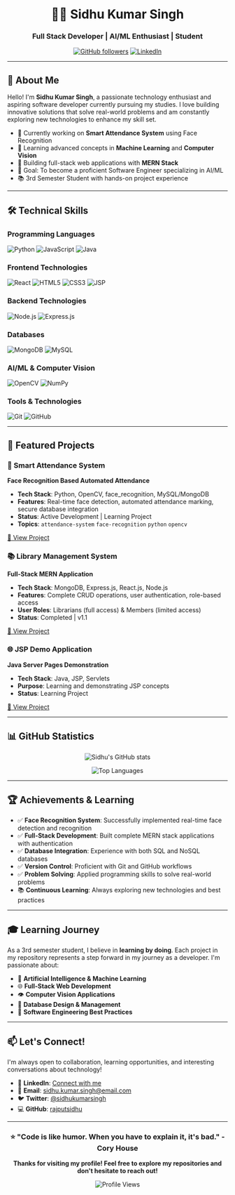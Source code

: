 <div align="center">
  
# 👨‍💻 Sidhu Kumar Singh
### Full Stack Developer | AI/ML Enthusiast | Student

[![GitHub followers](https://img.shields.io/github/followers/rajputsidhu?label=Follow&style=social)](https://github.com/rajputsidhu)
[![LinkedIn](https://img.shields.io/badge/LinkedIn-Connect-blue?style=social&logo=linkedin)](https://linkedin.com/in/sidhu-kumar-singh)

</div>

---

## 🚀 About Me

Hello! I'm **Sidhu Kumar Singh**, a passionate technology enthusiast and aspiring software developer currently pursuing my studies. I love building innovative solutions that solve real-world problems and am constantly exploring new technologies to enhance my skill set.

- 🔭 Currently working on **Smart Attendance System** using Face Recognition
- 🌱 Learning advanced concepts in **Machine Learning** and **Computer Vision**
- 💼 Building full-stack web applications with **MERN Stack**
- 🎯 Goal: To become a proficient Software Engineer specializing in AI/ML
- 📚 3rd Semester Student with hands-on project experience

---

## 🛠️ Technical Skills

### Programming Languages
![Python](https://img.shields.io/badge/Python-3776AB?style=for-the-badge&logo=python&logoColor=white)
![JavaScript](https://img.shields.io/badge/JavaScript-F7DF1E?style=for-the-badge&logo=javascript&logoColor=black)
![Java](https://img.shields.io/badge/Java-ED8B00?style=for-the-badge&logo=openjdk&logoColor=white)

### Frontend Technologies
![React](https://img.shields.io/badge/React-20232A?style=for-the-badge&logo=react&logoColor=61DAFB)
![HTML5](https://img.shields.io/badge/HTML5-E34F26?style=for-the-badge&logo=html5&logoColor=white)
![CSS3](https://img.shields.io/badge/CSS3-1572B6?style=for-the-badge&logo=css3&logoColor=white)
![JSP](https://img.shields.io/badge/JSP-ED8B00?style=for-the-badge&logo=java&logoColor=white)

### Backend Technologies
![Node.js](https://img.shields.io/badge/Node.js-43853D?style=for-the-badge&logo=node.js&logoColor=white)
![Express.js](https://img.shields.io/badge/Express.js-404D59?style=for-the-badge)

### Databases
![MongoDB](https://img.shields.io/badge/MongoDB-4EA94B?style=for-the-badge&logo=mongodb&logoColor=white)
![MySQL](https://img.shields.io/badge/MySQL-00000F?style=for-the-badge&logo=mysql&logoColor=white)

### AI/ML & Computer Vision
![OpenCV](https://img.shields.io/badge/OpenCV-27338e?style=for-the-badge&logo=OpenCV&logoColor=white)
![NumPy](https://img.shields.io/badge/Numpy-777BB4?style=for-the-badge&logo=numpy&logoColor=white)

### Tools & Technologies
![Git](https://img.shields.io/badge/Git-F05032?style=for-the-badge&logo=git&logoColor=white)
![GitHub](https://img.shields.io/badge/GitHub-100000?style=for-the-badge&logo=github&logoColor=white)

---

## 🎯 Featured Projects

### 📸 Smart Attendance System
**Face Recognition Based Automated Attendance**
- **Tech Stack**: Python, OpenCV, face_recognition, MySQL/MongoDB
- **Features**: Real-time face detection, automated attendance marking, secure database integration
- **Status**: Active Development | Learning Project
- **Topics**: `attendance-system` `face-recognition` `python` `opencv`

[🔗 View Project](https://github.com/rajputsidhu/-Smart-Attendance)

### 📚 Library Management System
**Full-Stack MERN Application**
- **Tech Stack**: MongoDB, Express.js, React.js, Node.js
- **Features**: Complete CRUD operations, user authentication, role-based access
- **User Roles**: Librarians (full access) & Members (limited access)
- **Status**: Completed | v1.1

[🔗 View Project](https://github.com/rajputsidhu/LibraryManagement)

### 🌐 JSP Demo Application
**Java Server Pages Demonstration**
- **Tech Stack**: Java, JSP, Servlets
- **Purpose**: Learning and demonstrating JSP concepts
- **Status**: Learning Project

[🔗 View Project](https://github.com/rajputsidhu/jspdemo)

---

## 📊 GitHub Statistics

<div align="center">
  
![Sidhu's GitHub stats](https://github-readme-stats.vercel.app/api?username=rajputsidhu&show_icons=true&theme=radical)

![Top Languages](https://github-readme-stats.vercel.app/api/top-langs/?username=rajputsidhu&layout=compact&theme=radical)

</div>

---

## 🏆 Achievements & Learning

- ✅ **Face Recognition System**: Successfully implemented real-time face detection and recognition
- ✅ **Full-Stack Development**: Built complete MERN stack applications with authentication
- ✅ **Database Integration**: Experience with both SQL and NoSQL databases
- ✅ **Version Control**: Proficient with Git and GitHub workflows
- ✅ **Problem Solving**: Applied programming skills to solve real-world problems
- 📚 **Continuous Learning**: Always exploring new technologies and best practices

---

## 🎓 Learning Journey

As a 3rd semester student, I believe in **learning by doing**. Each project in my repository represents a step forward in my journey as a developer. I'm passionate about:

- 🤖 **Artificial Intelligence & Machine Learning**
- 🌐 **Full-Stack Web Development**
- 👁️ **Computer Vision Applications**
- 💾 **Database Design & Management**
- 🔧 **Software Engineering Best Practices**

---

## 📫 Let's Connect!

I'm always open to collaboration, learning opportunities, and interesting conversations about technology!

- 💼 **LinkedIn**: [Connect with me](https://linkedin.com/in/sidhu-kumar-singh)
- 📧 **Email**: [sidhu.kumar.singh@email.com](mailto:sidhu.kumar.singh@email.com)
- 🐦 **Twitter**: [@sidhukumarsingh](https://twitter.com/sidhukumarsingh)
- 💻 **GitHub**: [rajputsidhu](https://github.com/rajputsidhu)

---

<div align="center">

### ⭐ "Code is like humor. When you have to explain it, it's bad." - Cory House

**Thanks for visiting my profile! Feel free to explore my repositories and don't hesitate to reach out!**

![Profile Views](https://komarev.com/ghpvc/?username=rajputsidhu&color=brightgreen)

</div>
